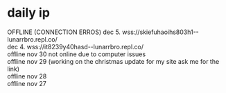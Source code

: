 # daily ip
OFFLINE (CONNECTION ERROS)
dec 5. wss://skiefuhaoihs803h1--lunarrbro.repl.co/<br>
dec 4.  wss://it8239y40hasd--lunarrbro.repl.co/ <br>
offline nov 30  not online due to computer issues <br>
offline nov 29 (working on the christmas update for my site ask me for the link)<br>
offline nov 28 <br>
offline nov 27
